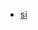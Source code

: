 * [si](https://github.com/ha-jae-geun/jaegeunha/blob/master/Home/Fear/,Mind/01.2%EF%B8%8F%E2%83%A3Sister.md)
